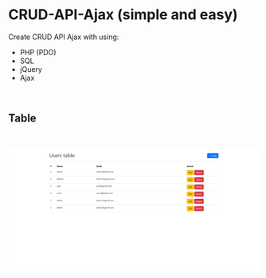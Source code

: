 # CRUD-API-Ajax (simple and easy)

Create CRUD API Ajax with using:

- PHP (PDO)
- SQL
- jQuery
- Ajax

<br>

## Table
<br>

![alt text](img/table.png)

<br>
